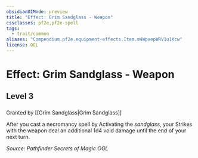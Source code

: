 ```yaml
---
obsidianUIMode: preview
title: "Effect: Grim Sandglass - Weapon"
cssclasses: pf2e,pf2e-spell
tags:
  - trait/common
aliases: "Compendium.pf2e.equipment-effects.Item.m4WpxepWRV1u1Kcw"
license: OGL
---
```

# Effect: Grim Sandglass - Weapon
## Level 3
### 






Granted by [[Grim Sandglass|Grim Sandglass]]

After you cast a necromancy spell by Activating the _sandglass_, your Strikes with the weapon deal an additional 1d4 void damage until the end of your next turn.

*Source: Pathfinder Secrets of Magic*
*OGL*